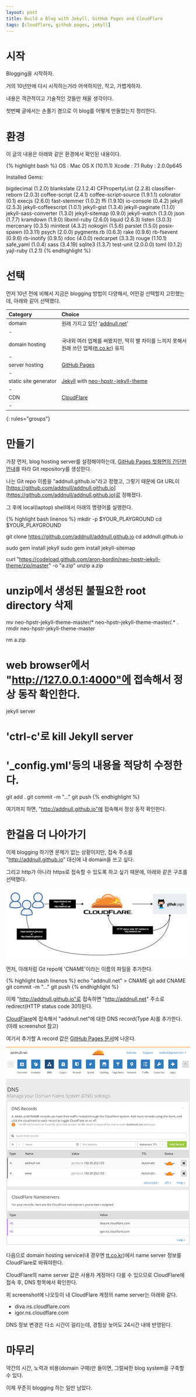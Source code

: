 ```yaml
---
layout: post
title: Build a Blog with Jekyll, GitHub Pages and CloudFlare
tags: [cloudflare, github pages, jekyll]
---
```

# 시작

Blogging을 시작하자.

거의 10년만에 다시 시작하는거라 어색하지만, 작고, 가볍게하자.

내용은 객관적이고 기술적인 것들만 채울 생각이다.

첫번째 글에서는 손풀기 겸으로 이 blog를 어떻게 만들었는지 정리한다.

# 환경

이 글의 내용은 아래와 같은 환경에서 확인된 내용이다.

{% highlight bash %}
OS    : Mac OS X (10.11.1)
Xcode : 7.1
Ruby  : 2.0.0p645

Installed Gems:

bigdecimal (1.2.0)
blankslate (2.1.2.4)
CFPropertyList (2.2.8)
classifier-reborn (2.0.3)
coffee-script (2.4.1)
coffee-script-source (1.9.1.1)
colorator (0.1)
execjs (2.6.0)
fast-stemmer (1.0.2)
ffi (1.9.10)
io-console (0.4.2)
jekyll (2.5.3)
jekyll-coffeescript (1.0.1)
jekyll-gist (1.3.4)
jekyll-paginate (1.1.0)
jekyll-sass-converter (1.3.0)
jekyll-sitemap (0.9.0)
jekyll-watch (1.3.0)
json (1.7.7)
kramdown (1.9.0)
libxml-ruby (2.6.0)
liquid (2.6.3)
listen (3.0.3)
mercenary (0.3.5)
minitest (4.3.2)
nokogiri (1.5.6)
parslet (1.5.0)
posix-spawn (0.3.11)
psych (2.0.0)
pygments.rb (0.6.3)
rake (0.9.6)
rb-fsevent (0.9.6)
rb-inotify (0.9.5)
rdoc (4.0.0)
redcarpet (3.3.3)
rouge (1.10.1)
safe_yaml (1.0.4)
sass (3.4.19)
sqlite3 (1.3.7)
test-unit (2.0.0.0)
toml (0.1.2)
yajl-ruby (1.2.1)
{% endhighlight %}

# 선택

먼저 10년 전에 비해서 지금은 blogging 방법이 다양해서, 어떤걸 선택할지 고민했는데, 아래와 같이 선택했다.

| Category | Choice |
|:-|:-|
| domain | 원래 가지고 있던 '[addnull.net](https://addnull.net)' |
| -
| domain hosting | 국내외 여러 업체를 써봤지만, 딱히 별 차이를 느끼지 못해서<br/>원래 쓰던 업체([tt.co.kr](https://tt.co.kr)) 유지 |
| -
| server hosting | [GitHub Pages](https://pages.github.com) |
| -
| static site generator | [Jekyll](https://github.com/jekyll/jekyll) with [neo-hpstr-jekyll-theme](https://github.com/aron-bordin/neo-hpstr-jekyll-theme) |
| -
| CDN | [CloudFlare](https://cloudflare.com) |
| -
{: rules="groups"}

# 만들기

가장 먼저, blog hosting server를 설정해야하는데, [GitHub Pages 첫화면의 간단한 안내](https://pages.github.com)를 따라 Git repository를 생성한다.

나는 Git repo 이름을 "addnull.github.io"라고 정했고, 그렇기 때문에 Git URL이 [https://github.com/addnull/addnull.github.io](https://github.com/addnull/addnull.github.io)로 정해졌다.

그 후에 local(laptop) shell에서 아래의 명령어를 실행한다.

{% highlight bash linenos %}
mkdir -p $YOUR_PLAYGROUND
cd $YOUR_PLAYGROUND

git clone https://github.com/addnull/addnull.github.io
cd addnull.github.io

sudo gem install jekyll
sudo gem install jekyll-sitemap

curl "https://codeload.github.com/aron-bordin/neo-hpstr-jekyll-theme/zip/master" -o "a.zip"
unzip a.zip

# unzip에서 생성된 불필요한 root directory 삭제
mv neo-hpstr-jekyll-theme-master/* neo-hpstr-jekyll-theme-master/.* .
rmdir neo-hpstr-jekyll-theme-master

rm a.zip

# web browser에서 "http://127.0.0.1:4000"에 접속해서 정상 동작 확인한다.
jekyll server

# 'ctrl-c'로 kill Jekyll server

# '_config.yml'등의 내용을 적당히 수정한다.

git add .
git commit -m "..."
git push
{% endhighlight %}

여기까지 하면, "http://addnull.github.io"에 접속해서 정상 동작 확인한다.

# 한걸음 더 나아가기

이제 blogging 하기엔 문제가 없는 상황이지만, 접속 주소를 "http://addnull.github.io" 대신에 내 domain을 쓰고 싶다.

그리고 http가 아니라 https로 접속할 수 있도록 하고 싶기 때문에, 아래와 같은 구조를 선택했다.

<a href="/images/github-pages-with-cloudflare.png">
    <img src="/images/github-pages-with-cloudflare.png" alt="">
</a>

먼저, 아래처럼 Git repo에 'CNAME'이라는 이름의 파일을 추가한다.

{% highlight bash linenos %}
echo "addnull.net" > CNAME
git add CNAME
git commit -m "..."
git push
{% endhighlight %}

이제 "http://addnull.github.io"로 접속하면 "http://addnull.net" 주소로 redirect(HTTP status code 301)된다.

[CloudFlare](https://cloudflare.com)에 접속해서 "addnull.net"에 대한 DNS record(Type A)를 추가한다. (아래 screenshot 참고)

여기서 추가할 A record 값은 [GitHub Pages 문서](https://help.github.com/articles/tips-for-configuring-an-a-record-with-your-dns-provider/)에 나온다.

<a href="/images/cloudflare-dns-record-addnull.net.png">
    <img src="/images/cloudflare-dns-record-addnull.net.png" alt="">
</a>

다음으로 domain hosting service(내 경우엔 [tt.co.kr](https://tt.co.kr))에서 name server 정보를 CloudFlare로 바꿔야한다.

CloudFlare의 name server 값은 사용자 계정마다 다를 수 있으므로 CloudFlare에 접속 후, DNS 항목에서 확인한다.

위 screenshot에 나오듯이 내 CloudFlare 계정의 name server는 아래와 같다.

- diva.ns.cloudflare.com
- igor.ns.cloudflare.com

DNS 정보 변경은 다소 시간이 걸리는데, 경험상 늦어도 24시간 내에 반영된다.

# 마무리

약간의 시간, 노력과 비용(domain 구매)만 들이면, 그럴싸한 blog system을 구축할 수 있다.

이제 꾸준히 blogging 하는 일만 남았다.

<script async src="//pagead2.googlesyndication.com/pagead/js/adsbygoogle.js"></script>
<!-- blog_0000 -->
<ins class="adsbygoogle"
     style="display:block"
     data-ad-client="ca-pub-2574234961505557"
     data-ad-slot="6369673644"
     data-ad-format="auto"></ins>
<script>
(adsbygoogle = window.adsbygoogle || []).push({});
</script>
